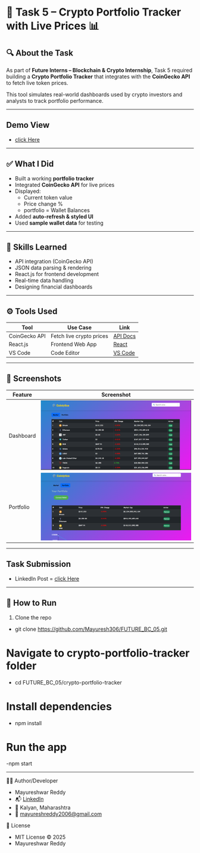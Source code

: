 # 📝 Task 5 – Crypto Portfolio Tracker with Live Prices 📊

## 🔍 About the Task
As part of **Future Interns – Blockchain & Crypto Internship**, Task 5 required building a **Crypto Portfolio Tracker** that integrates with the **CoinGecko API** to fetch live token prices.

This tool simulates real-world dashboards used by crypto investors and analysts to track portfolio performance.

---

## Demo View
- [click Here](https://coinlytics-io.vercel.app/)

---

## ✅ What I Did
- Built a working **portfolio tracker**
- Integrated **CoinGecko API** for live prices
- Displayed:
  - Current token value
  - Price change %
  - portfolio = Wallet Balances
- Added **auto-refresh & styled UI**
- Used **sample wallet data** for testing

---

## 🧠 Skills Learned
- API integration (CoinGecko API)
- JSON data parsing & rendering
- React.js for frontend development
- Real-time data handling
- Designing financial dashboards

---

## ⚙️ Tools Used
| Tool            | Use Case                          | Link |
|-----------------|----------------------------------|------|
| CoinGecko API   | Fetch live crypto prices          | [API Docs](https://www.coingecko.com/en/api) |
| React.js        | Frontend Web App                  | [React](https://react.dev) |
| VS Code         | Code Editor                       | [VS Code](https://code.visualstudio.com) |

---

## 📸 Screenshots
| Feature | Screenshot |
|---------|------------|
| Dashboard | ![Dashboard](/dashboard.png) |
| Portfolio | ![Portfolio](/portfolio.png) |

---

## Task Submission
- LinkedIn Post = [click Here]()

---

## 🚀 How to Run
1. Clone the repo  
- git clone https://github.com/Mayuresh306/FUTURE_BC_05.git
# Navigate to crypto-portfolio-tracker folder
- cd FUTURE_BC_05/crypto-portfolio-tracker
# Install dependencies
- npm install
# Run the app
-npm start

---

🙋‍♂️ Author/Developer
- Mayureshwar Reddy
- 📬 [LinkedIn](https://www.linkedin.com/in/mayureshwar-reddy-37a4a2342?utm_source=share&utm_campaign=share_via&utm_content=profile&utm_medium=android_app)
- 📍 Kalyan, Maharashtra
- 📧 mayureshreddy2006@gmail.com

📜 License
- MIT License © 2025
- Mayureshwar Reddy
